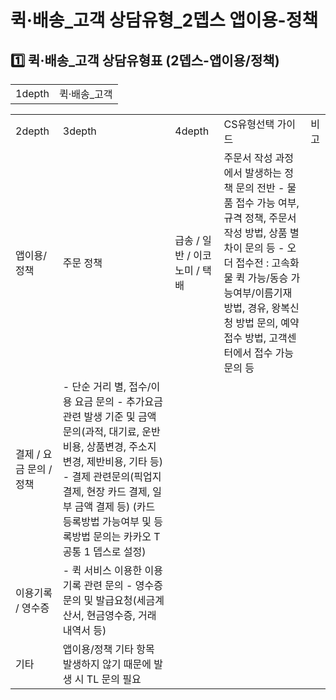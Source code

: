 # 퀵·배송_고객 상담유형_2뎁스 앱이용-정책

**1️⃣ 퀵·배송\_고객** **상담유형표 (2뎁스-앱이용/정책)**
---------------------------------------

|  |  |
| --- | --- |
| 1depth | 퀵·배송\_고객 |

|  |  |  |  |  |
| --- | --- | --- | --- | --- |
| 2depth | 3depth | 4depth | CS유형선택 가이드 | 비고 |
| 앱이용/정책 | 주문 정책 | 급송 / 일반 / 이코노미 / 택배 | 주문서 작성 과정에서 발생하는 정책 문의 전반 - 물품 접수 가능 여부, 규격 정책, 주문서 작성 방법, 상품 별 차이 문의 등 - 오더 접수전 : 고속화물 퀵 가능/동승 가능여부/이름기재 방법, 경유, 왕복신청 방법 문의, 예약접수 방법, 고객센터에서 접수 가능문의 등 |  |
| 결제 / 요금 문의 / 정책 | - 단순 거리 별, 접수/이용 요금 문의 - 추가요금 관련 발생 기준 및 금액 문의(과적, 대기료, 운반비용, 상품변경, 주소지변경, 제반비용, 기타 등) - 결제 관련문의(픽업지 결제, 현장 카드 결제, 일부 금액 결제 등) (카드 등록방법 가능여부 및 등록방법 문의는 카카오 T 공통 1 뎁스로 설정) |  |
| 이용기록 / 영수증 | - 퀵 서비스 이용한 이용기록 관련 문의 - 영수증 문의 및 발급요청(세금계산서, 현금영수증, 거래 내역서 등) |  |
| 기타 | 앱이용/정책 기타 항목 발생하지 않기 때문에 발생 시 TL 문의 필요 |  |